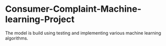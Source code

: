 # Consumer-Complaint-Machine-learning-Project
The model is build using testing and implementing various machine learning algorithms.
